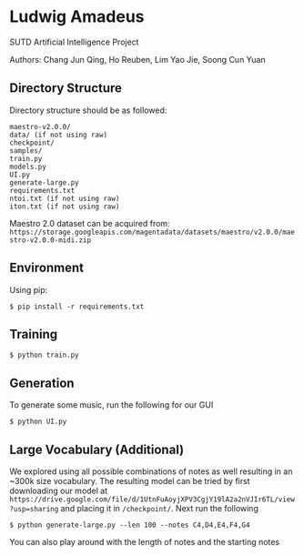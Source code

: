 # Ludwig Amadeus
SUTD Artificial Intelligence Project

Authors: Chang Jun Qing, Ho Reuben, Lim Yao Jie, Soong Cun Yuan

## Directory Structure
Directory structure should be as followed:
```
maestro-v2.0.0/
data/ (if not using raw)
checkpoint/
samples/
train.py
models.py
UI.py
generate-large.py
requirements.txt
ntoi.txt (if not using raw)
iton.txt (if not using raw)

```
Maestro 2.0 dataset can be acquired from: `https://storage.googleapis.com/magentadata/datasets/maestro/v2.0.0/maestro-v2.0.0-midi.zip`

## Environment
Using pip:
```
$ pip install -r requirements.txt
```

## Training
```
$ python train.py
```

## Generation
To generate some music, run the following for our GUI
```
$ python UI.py
```

## Large Vocabulary (Additional)
We explored using all possible combinations of notes as well resulting in an ~300k size vocabulary. The resulting model can be tried by first downloading our model at `https://drive.google.com/file/d/1UtnFuAoyjXPV3CgjY19lA2a2nVJIr6TL/view?usp=sharing` and placing it in `/checkpoint/`. Next run the following
```
$ python generate-large.py --len 100 --notes C4,D4,E4,F4,G4
```
You can also play around with the length of notes and the starting notes
